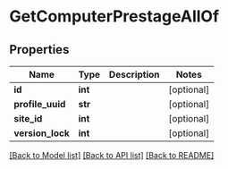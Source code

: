 # GetComputerPrestageAllOf

## Properties
Name | Type | Description | Notes
------------ | ------------- | ------------- | -------------
**id** | **int** |  | [optional] 
**profile_uuid** | **str** |  | [optional] 
**site_id** | **int** |  | [optional] 
**version_lock** | **int** |  | [optional] 

[[Back to Model list]](../README.md#documentation-for-models) [[Back to API list]](../README.md#documentation-for-api-endpoints) [[Back to README]](../README.md)


